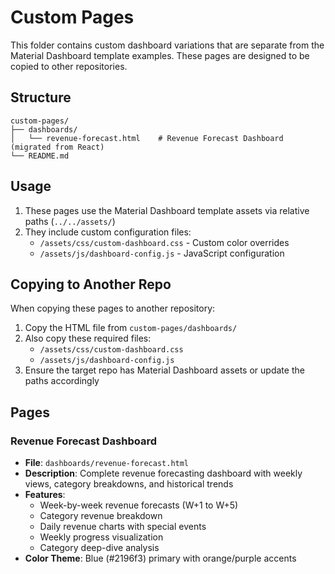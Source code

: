# Custom Pages

This folder contains custom dashboard variations that are separate from the Material Dashboard template examples. These pages are designed to be copied to other repositories.

## Structure

```
custom-pages/
├── dashboards/
│   └── revenue-forecast.html    # Revenue Forecast Dashboard (migrated from React)
└── README.md
```

## Usage

1. These pages use the Material Dashboard template assets via relative paths (`../../assets/`)
2. They include custom configuration files:
   - `/assets/css/custom-dashboard.css` - Custom color overrides
   - `/assets/js/dashboard-config.js` - JavaScript configuration

## Copying to Another Repo

When copying these pages to another repository:

1. Copy the HTML file from `custom-pages/dashboards/`
2. Also copy these required files:
   - `/assets/css/custom-dashboard.css`
   - `/assets/js/dashboard-config.js`
3. Ensure the target repo has Material Dashboard assets or update the paths accordingly

## Pages

### Revenue Forecast Dashboard
- **File**: `dashboards/revenue-forecast.html`
- **Description**: Complete revenue forecasting dashboard with weekly views, category breakdowns, and historical trends
- **Features**: 
  - Week-by-week revenue forecasts (W+1 to W+5)
  - Category revenue breakdown
  - Daily revenue charts with special events
  - Weekly progress visualization
  - Category deep-dive analysis
- **Color Theme**: Blue (#2196f3) primary with orange/purple accents